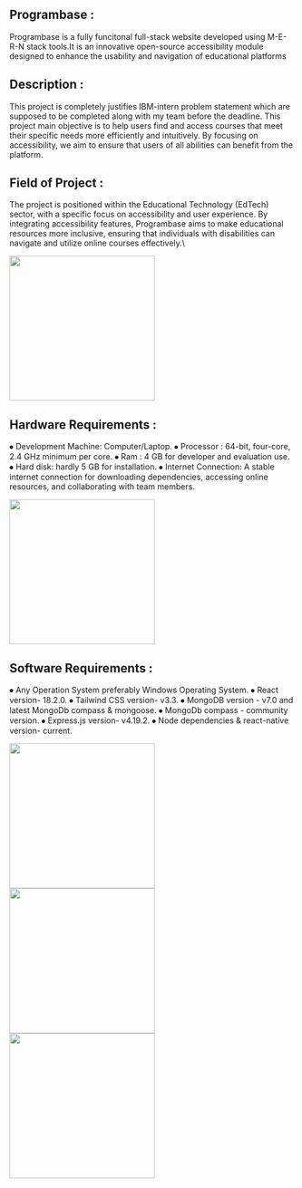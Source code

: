 ## Programbase :
 Programbase is a fully funcitonal full-stack website developed using M-E-R-N stack tools.It  is an innovative open-source accessibility module designed to enhance the usability and navigation of educational platforms 

 ## Description : 
 This project is completely justifies  IBM-intern problem statement which are supposed to be completed along with my team before the deadline. This project main objective  is to help users find and access courses that meet their specific needs more efficiently
 and intuitively. By focusing on accessibility, we aim to ensure that users of all abilities can benefit from the platform.

## Field of Project :
The project is positioned within the Educational Technology (EdTech) sector, with a specific focus on accessibility and user experience. By integrating accessibility features, Programbase aims to make
educational resources more inclusive, ensuring that individuals with disabilities can navigate and utilize online courses effectively.\

<img src= "https://sithcomputers.com/wp-content/uploads/2021/02/11th-and-12th-cs-1.gif" width="256"/>

## Hardware   Requirements : 
  ⦁	Development Machine: Computer/Laptop.
  ⦁	Processor : 64-bit, four-core, 2.4 GHz minimum per core.
  ⦁	Ram : 4 GB for developer and evaluation use.
  ⦁	Hard disk: hardly 5 GB for installation.
  ⦁	Internet Connection: A stable internet connection for downloading dependencies, accessing online resources, and collaborating with team members.

<img src="https://static01.nyt.com/images/2021/07/08/business/06Techfix-illo/06Techfix-illo-jumbo.gif?quality=75&auto=webp" width="256"/>

## Software Requirements : 

  ⦁	Any Operation System preferably Windows Operating System.
  ⦁	React version- 18.2.0.
  ⦁	Tailwind CSS version- v3.3.
  ⦁	MongoDB version - v7.0 and latest MongoDb compass & mongoose. 
  ⦁	MongoDb compass - community version.
  ⦁	Express.js  version- v4.19.2.
  ⦁ Node dependencies  & react-native version- current.

<img src="https://www.doynt.com/blog/wp-content/uploads/2018/04/animation.gif" width="256"/>
<img src="https://media3.giphy.com/media/v1.Y2lkPTc5MGI3NjExcHB4c3RqcnRyMmtoZzFhY3g0aXM4dGwwcjYyYWlzdWx6N3M0ZHZsciZlcD12MV9pbnRlcm5hbF9naWZfYnlfaWQmY3Q9Zw/pqMSyHmekA1Qe7Utp7/giphy.webp" width="256"/>

<img src="https://i.pinimg.com/originals/f4/6c/4f/f46c4f0c2842ed57ac3670e35faaa411.gif" width="256"/>




